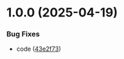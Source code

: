 # 1.0.0 (2025-04-19)


### Bug Fixes

* code ([43e2f73](https://github.com/k4itrun/next-portfolio/commit/43e2f73b99d504bc49a6e2f5d903536d102979e3))
